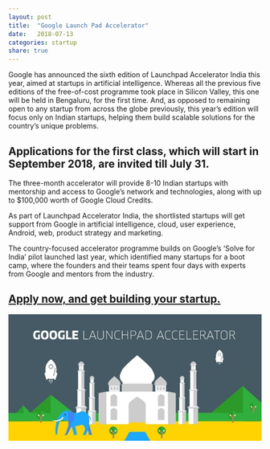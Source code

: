```yaml
---
layout: post
title:  "Google Launch Pad Accelerator"
date:   2018-07-13
categories: startup
share: true
---
```

Google has announced the sixth edition of Launchpad Accelerator India this year, aimed at startups in artificial intelligence. Whereas all the previous five editions of the free-of-cost programme took place in Silicon Valley, this one will be held in Bengaluru, for the first time. And, as opposed to remaining open to any startup from across the globe previously, this year’s edition will focus only on Indian startups, helping them build scalable solutions for the country’s unique problems. 

## Applications for the first class, which will start in September 2018, are invited till July 31.

The three-month accelerator will provide 8-10 Indian startups with mentorship and access to Google’s network and technologies, along with up to $100,000 worth of Google Cloud Credits.

As part of Launchpad Accelerator India, the shortlisted startups will get support from Google in artificial intelligence, cloud, user experience, Android, web, product strategy and marketing.

The country-focused accelerator programme builds on Google’s ‘Solve for India’ pilot launched last year, which identified many startups for a boot camp, where the founders and their teams spent four days with experts from Google and mentors from the industry.

## [Apply now, and get building your startup.](https://developers.google.com/programs/launchpad/accelerator/regional/)

![poster for launchpad](/images/gstart.jpg)
